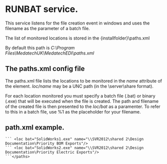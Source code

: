 # RUNBAT service.

This service listens for the file creation event in windows and uses the filename as the parameter of a batch file.

The list of monitored locations is stored in the {installfolder}\paths.xml

By default this path is *C:\Program Files\MedatechUK\MedatechEDI\paths.xml*

<?xml version="1.0"?>

## The paths.xml config file

The paths.xml file lists the locations to be monitored in the *name* attribute of the *<loc>* element.
*loc/name* may be a UNC path (in the \\server\share format).

For each location monitored you must specify a batch file (.bat) or binary (.exe) that will be executed when the file is created.
The path and filename of the created file is then presented to the *loc/bat* as a paramenter.
To refer to this in a batch file, use %1 as the placeholder for your filename.

## path.xml example.

```<paths>
```	<loc bat="SolidWorks1.exe" name="\\SVR2012\shared 2\Design Documentation\Priority BOM Exports"/>
```	<loc bat="SolidWorks2.exe" name="\\SVR2012\shared 2\Design Documentation\Priority Electric Exports"/>
```</paths>